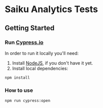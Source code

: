 # Saiku Analytics Tests

## Getting Started

### Run [Cypress.io](https://github.com/cypress-io/cypress)

In order to run it locally you'll need:

1. Install [NodeJS](https://nodejs.org/en/download/), if you don't have it yet.
2. Install local dependencies:

```
npm install
```

### How to use

```
npm run cypress:open
```
